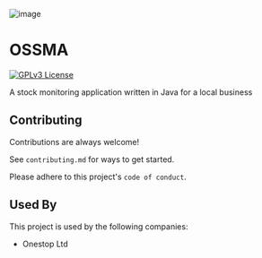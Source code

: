 ![image](https://github.com/user-attachments/assets/751142f2-eee7-49e6-bb57-1c5f70a98a94)


# OSSMA 

[![GPLv3 License](https://img.shields.io/badge/License-GPL%20v3-yellow.svg)](https://opensource.org/licenses/)

A stock monitoring application written in Java for a local business


## Contributing

Contributions are always welcome!

See `contributing.md` for ways to get started.

Please adhere to this project's `code of conduct`.


## Used By

This project is used by the following companies:

- Onestop Ltd


